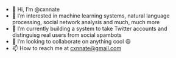 - 👋 Hi, I’m @cxnnate
- 👀 I’m interested in machine learning systems, natural language processing, social network analysis and much, much more
- 🌱 I’m currently building a system to take Twitter accounts and distinguisg real users from social spambots
- 💞️ I’m looking to collaborate on anything cool 😃
- 📫 How to reach me at cxnnate@gmail.com

<!---
cxnnate/cxnnate is a ✨ special ✨ repository because its `README.md` (this file) appears on your GitHub profile.
You can click the Preview link to take a look at your changes.
--->
